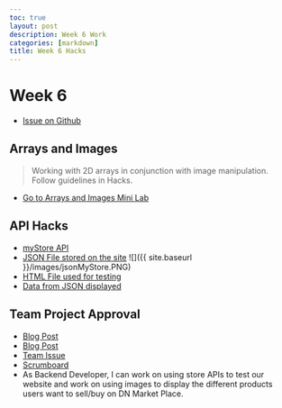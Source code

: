 ```yaml
---
toc: true
layout: post
description: Week 6 Work
categories: [markdown]
title: Week 6 Hacks
---
```

# Week 6
- [Issue on Github](https://github.com/MAnn223/fastpages/issues/8)

## Arrays and Images
> Working with 2D arrays in conjunction with image manipulation. Follow guidelines in Hacks.
- [Go to Arrays and Images Mini Lab](https://mann223.github.io/fastpages/unit/6)

## API Hacks
- [myStore API](https://mann223.github.io/fastpages/jupyter/2022/10/01/apiHacks.html)
- [JSON File stored on the site](http://localhost:8080/api/store/categories)
![]({{ site.baseurl }}/images/jsonMyStore.PNG)
- [HTML File used for testing](file:///C:/Users/User/Downloads/testing.html)
- [Data from JSON displayed](https://mann223.github.io/fastpages/2022/10/01/myStore.html)

## Team Project Approval 
- [Blog Post]()
- [Blog Post]()
- [Team Issue]()
- [Scrumboard]()
- As Backend Developer, I can work on using store APIs to test our website and work on using images to display the different products users want to sell/buy on DN Market Place.